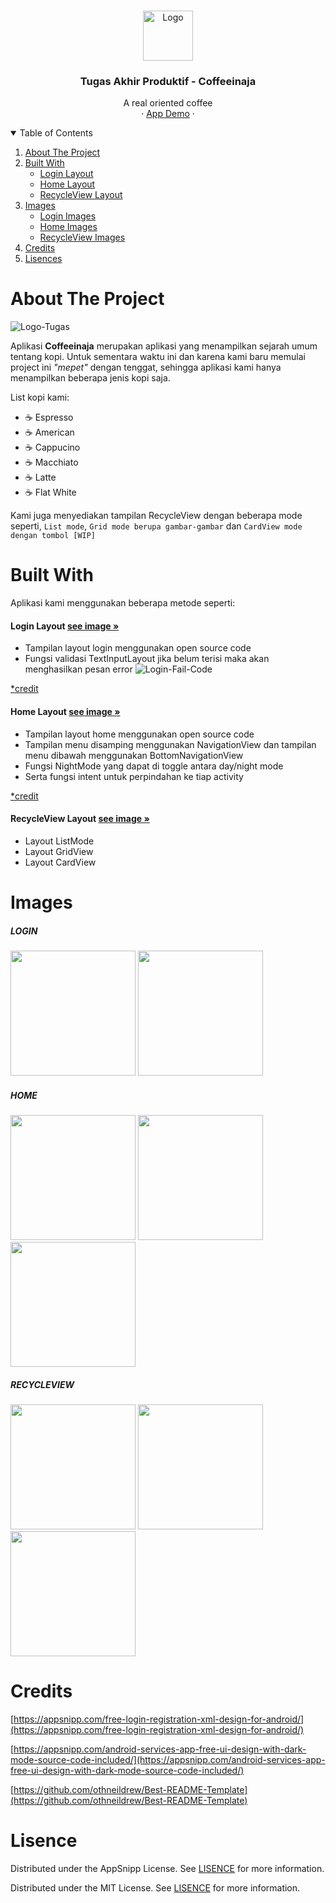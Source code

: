<!-- PROJECT LOGO -->
<br />
<p align="center">
  <a href="https://github.com/NextDvn/Tugas_Akhir_Produktif_XIRPL-Coffeeinaja">
    <img src="images/logo.png" alt="Logo" width="80" height="80">
  </a>

  <h3 align="center">Tugas Akhir Produktif - Coffeeinaja</h3>

  <p align="center">
    A real oriented coffee
    <br/>
    ·
    <a href="https://github.com/NextDvn/Tugas_Akhir_Produktif_XIRPL-Coffeeinaja">App Demo</a>
    ·
  </p>
</p>


<!-- TABLE OF CONTENTS -->
<details open="open">
  <summary>Table of Contents</summary>
  <ol>
    <li>
      <a href="#about-the-project">About The Project</a>
    </li>
    <li>
      <a href="#built-with">Built With</a>
      <ul>
        <li><a href="#login-layout">Login Layout</a></li>
        <li><a href="#home-layout">Home Layout</a></li>
        <li><a href="#recycleview-layout">RecycleView Layout</a></li>
      </ul>
    </li>
        <li>
      <a href="#images">Images</a>
      <ul>
        <li><a href="#login">Login Images</a></li>
        <li><a href="#home">Home Images</a></li>
        <li><a href="#recycleview">RecycleView Images</a></li>
      </ul>
    </li>
        <li>
      <a href="#credits">Credits</a>
    </li>
        <li>
      <a href="#lisence">Lisences</a>
    </li>
  </ol>
</details>



<!-- ABOUT THE PROJECT -->
# About The Project

![Logo-Tugas][logo_tugas]

Aplikasi **Coffeeinaja** merupakan aplikasi yang menampilkan sejarah umum tentang kopi. Untuk sementara waktu ini dan karena kami baru memulai project ini _"mepet"_ dengan tenggat, sehingga aplikasi kami hanya menampilkan beberapa jenis kopi saja.

List kopi kami:
* ☕ Espresso
* ☕ American
* ☕ Cappucino
* ☕ Macchiato
* ☕ Latte
* ☕ Flat White

Kami juga menyediakan tampilan RecycleView dengan beberapa mode seperti, `List mode`, `Grid mode berupa gambar-gambar` dan `CardView mode dengan tombol [WIP]`

# Built With

Aplikasi kami menggunakan beberapa metode seperti:

#### Login Layout <a href="#login">see image »</a>
* Tampilan layout login menggunakan open source code
* Fungsi validasi TextInputLayout jika belum terisi maka akan menghasilkan pesan error
![Login-Fail-Code][login_fail_code]

<a href="https://appsnipp.com/free-login-registration-xml-design-for-android/">*credit</a>

#### Home Layout <a href="#home">see image »</a>
* Tampilan layout home menggunakan open source code
* Tampilan menu disamping menggunakan NavigationView dan tampilan menu dibawah menggunakan BottomNavigationView
* Fungsi NightMode yang dapat di toggle antara day/night mode
* Serta fungsi intent untuk perpindahan ke tiap activity

<a href="https://appsnipp.com/android-services-app-free-ui-design-with-dark-mode-source-code-included/">*credit</a>

#### RecycleView Layout <a href="#recycleview">see image »</a>
* Layout ListMode
* Layout GridView
* Layout CardView

# Images

##### LOGIN

<img src="images/login.jpeg" width="200"/> <img src="images/login_fail.jpeg" width="200"/> 

##### HOME

<img src="images/home.jpeg" width="200"/> <img src="images/side_menu.jpeg" width="200"/> <img src="images/dark%20mode.jpeg" width="200"/>

##### RECYCLEVIEW

<img src="images/list_mode.jpeg" width="200"/> <img src="images/card_view.jpeg" width="200"/> <img src="images/grid_view.jpeg" width="200"/>

# Credits
[https://appsnipp.com/free-login-registration-xml-design-for-android/](https://appsnipp.com/free-login-registration-xml-design-for-android/)

[https://appsnipp.com/android-services-app-free-ui-design-with-dark-mode-source-code-included/](https://appsnipp.com/android-services-app-free-ui-design-with-dark-mode-source-code-included/)

[https://github.com/othneildrew/Best-README-Template](https://github.com/othneildrew/Best-README-Template)

# Lisence
Distributed under the AppSnipp License. See [LISENCE](https://appsnipp.com/license/) for more information.

Distributed under the MIT License. See [LISENCE](https://github.com/othneildrew/Best-README-Template/blob/master/LICENSE.txt) for more information.

<!-- MARKDOWN LINKS & IMAGES -->
<!-- https://www.markdownguide.org/basic-syntax/#reference-style-links -->
[logo]: images/logo.png
[logo_tugas]: app/src/main/res/drawable/logo.png
[login_fail_code]: images/login_fail_code.PNG

